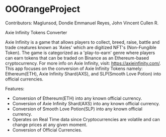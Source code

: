 # OOOrangeProject
Contributors: 
Maglunsod, Dondie Emmanuel 
Reyes, John Vincent Cullen R.



 Axie Infinity Tokens Converter



Axie Infinity is a game that allows players to collect, breed, raise, battle and trade creatures known as 'Axies' which are digitized NFT's (Non-Fungible Token). The game is categorized as a 'play-to-earn' genre where players can earn tokens that can be traded on Binance as an Ethereum-based cryptocurrency. For more info on Axie Infinity, visit: https://axieinfinity.com/. This app focuses on the conversion of Axie Infinity Tokens namely: Ethereum(ETH), Axie Infinity Shard(AXS), and SLP(Smooth Love Potion) into official currencies.



Features:
- Conversion of Ethereum(ETH) into any known official currency.
- Conversion of Axie Infinity Shard(AXS) into any known official currency.
- Conversion of Smooth Love Potion(SLP) into any known official currency.
- Operates on Real Time data since Cryptocurrencies are volatile and can change prices at any given moment.
- Conversion of Official Currencies.
